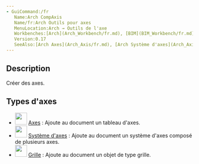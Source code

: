 ```yaml
---
- GuiCommand:/fr
   Name:Arch CompAxis
   Name/fr:Arch Outils pour axes
   MenuLocation:Arch → Outils de l'axe
   Workbenches:[Arch](Arch_Workbench/fr.md), [BIM](BIM_Workbench/fr.md)
   Version:0.17
   SeeAlso:[Arch Axes](Arch_Axis/fr.md), [Arch Système d'axes](Arch_AxisSystem.md), [Arch Grille](Arch_Grid.md)
---
```


## Description

Créer des axes.

## Types d\'axes 

-   <img alt="" src=images/Arch_Axis.svg  style="width:32px;"> [Axes](Arch_Axis/fr.md) : Ajoute au document un tableau d\'axes.
-   <img alt="" src=images/Arch_Axis_System.svg  style="width:32px;"> [Système d\'axes](Arch_AxisSystem/fr.md) : Ajoute au document un système d\'axes composé de plusieurs axes.
-   <img alt="" src=images/Arch_Grid.svg  style="width:32px;"> [Grille](Arch_Grid/fr.md) : Ajoute au document un objet de type grille.


<div class="mw-translate-fuzzy">





</div>


 
